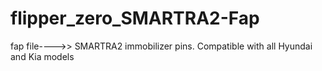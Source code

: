 # flipper_zero_SMARTRA2-Fap
fap file---->> SMARTRA2 immobilizer pins. Compatible with all Hyundai and Kia models
